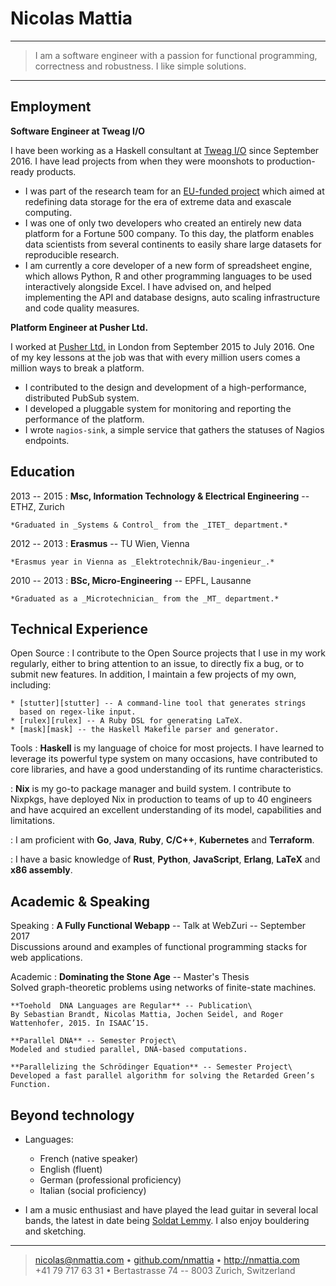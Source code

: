 Nicolas Mattia
============

----

>  I am a software engineer with a passion for functional programming,\
>  correctness and robustness. I like simple solutions.

----

Employment
----------

**Software Engineer at Tweag I/O**

I have been working as a Haskell consultant at [Tweag I/O][tweag] since
September 2016. I have lead projects from when they were moonshots to
production-ready products.

* I was part of the research team for an [EU-funded project][sage] which aimed
  at redefining data storage for the era of extreme data and exascale
  computing.
* I was one of only two developers who created an entirely new data platform
  for a Fortune 500 company. To this day, the platform enables data scientists
  from several continents to easily share large datasets for reproducible
  research.
* I am currently a core developer of a new form of spreadsheet engine, which
  allows Python, R and other programming languages to be used interactively
  alongside Excel. I have advised on, and helped implementing the API and
  database designs, auto scaling infrastructure and code quality measures.

**Platform Engineer at Pusher Ltd.**

I worked at [Pusher Ltd.](https://pusher.com) in London from September 2015 to
July 2016. One of my key lessons at the job was that with every million users
comes a million ways to break a platform.

* I contributed to the design and development of a high-performance,
  distributed PubSub system.
* I developed a pluggable system for monitoring and reporting the performance
  of the platform.
* I wrote `nagios-sink`, a simple service that gathers the statuses of Nagios
  endpoints.

[sage]: http://www.sagestorage.eu/
[tweag]: https://tweag.io

Education
---------

2013 -- 2015
:   **Msc, Information Technology & Electrical Engineering** -- ETHZ, Zurich

    *Graduated in _Systems & Control_ from the _ITET_ department.*

2012 -- 2013
:   **Erasmus** -- TU Wien, Vienna

    *Erasmus year in Vienna as _Elektrotechnik/Bau-ingenieur_.*

2010 -- 2013
:   **BSc, Micro-Engineering** -- EPFL, Lausanne

    *Graduated as a _Microtechnician_ from the _MT_ department.*

Technical Experience
--------------------

Open Source
:   I contribute to the Open Source projects that I use in my work regularly,
    either to bring attention to an issue, to directly fix a bug, or to submit
    new features. In addition, I maintain a few projects of my own, including:

    * [stutter][stutter] -- A command-line tool that generates strings
      based on regex-like input.
    * [rulex][rulex] -- A Ruby DSL for generating LaTeX.
    * [mask][mask] -- the Haskell Makefile parser and generator.

Tools
:   **Haskell** is my language of choice for most projects. I have learned to
    leverage its powerful type system on many occasions, have contributed to
    core libraries, and have a good understanding of its runtime
    characteristics.

:   **Nix** is my go-to package manager and build system. I contribute to
    Nixpkgs, have deployed Nix in production to teams of up to 40 engineers and
    have acquired an excellent understanding of its model, capabilities and
    limitations.

:   I am proficient with **Go**, **Java**, **Ruby**, **C/C++**, **Kubernetes**
    and **Terraform**.

:   I have a basic knowledge of **Rust**, **Python**, **JavaScript**,
    **Erlang**, **LaTeX** and **x86 assembly**.

[stutter]: https://github.com/githubuser/superlongprojectname
[rulex]: https://github.com/githubuser/superlongprojectname
[mask]: https://github.com/githubuser/superlongprojectname

Academic & Speaking
--------------------

Speaking
:   **A Fully Functional Webapp** -- Talk at WebZuri -- September 2017\
    Discussions around and examples of functional programming stacks for web
    applications.


Academic
:   **Dominating the Stone Age** -- Master's Thesis\
    Solved graph-theoretic problems using networks of finite-state machines.

    **Toehold  DNA Languages are Regular** -- Publication\
    By Sebastian Brandt, Nicolas Mattia, Jochen Seidel, and Roger Wattenhofer, 2015. In ISAAC’15.

    **Parallel DNA** -- Semester Project\
    Modeled and studied parallel, DNA-based computations.

    **Parallelizing the Schrödinger Equation** -- Semester Project\
    Developed a fast parallel algorithm for solving the Retarded Green’s Function.


Beyond technology
----------------------------------------

* Languages:

     * French (native speaker)
     * English (fluent)
     * German (professional proficiency)
     * Italian (social proficiency)

* I am a music enthusiast and have played the lead guitar in several local
  bands, the latest in date being [Soldat Lemmy][soldatlemmy]. I also enjoy
  bouldering and sketching.

[soldatlemmy]: http://soldatlemmy.com

----

> <nicolas@nmattia.com>
>   • [github.com/nmattia](http://github.com/nmattia)
>   • <http://nmattia.com>\
> +41 79 717 63 31 • Bertastrasse 74 -- 8003 Zurich, Switzerland
